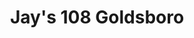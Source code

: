 ---
layout: place
title: "Jay's 108 Goldsboro"
permalink: /north-carolina/goldsboro/jay-s-108-goldsboro.html
stateAbbr: NC
stateName: North Carolina
cityName: Goldsboro
seo:
  name: "Jay's 108 Goldsboro"
  type: Restaurant
  links: https://jaysnc.com/locations/jays-108-goldsboro/
description: "Jay's 108 Goldsboro serves delicious sushi in Goldsboro, North Carolina. Try fresh Japanese dishes for a great dining experience. "
place_id: ChIJPZsAYGoBrIkRjql4y7Yo5Pg
photos:
  - name: >-
      places/ChIJPZsAYGoBrIkRjql4y7Yo5Pg/photos/AeeoHcIyw5VlbuMYCl49WP9VaPktN9WgoGvYkMOF3F58Pj-p21xuLKF1CzJ5riiPbb8T1iEM3Z7QWofCOmjiM2K6qB3xwEB9dgwV88Mr5aeU3gDzhPD3R6ITldEKFNotLhiFLS5mmfUBAVaZR7AEPhY5Yz8xE1tqsxSd2808WfsD7HgcDb5E6sseWdKiM1KlMKzNu_SF32xHI6cRSCYidvjtsEWHCN3yjo8Ah0lAAo99XnRg0xWg_MWnIIUjiErKu2TpTnsKfznr_QlsnZgCAFosGVghQuHjNl0ULf2q1CIuN00WDA
    widthPx: 1080
    heightPx: 1080
    authorAttributions:
      - displayName: Jay's 108 Goldsboro
        uri: https://maps.google.com/maps/contrib/107816138501394895234
        photoUri: >-
          https://lh3.googleusercontent.com/a-/ALV-UjX-DE3UUZ0UBxcKiDDt9znvw0QBbwG2FtrIDTXdPq1M97BQm2y2=s100-p-k-no-mo
    flagContentUri: >-
      https://www.google.com/local/imagery/report/?cb_client=maps_api_places.places_api&image_key=!1e10!2sAF1QipNOQJ5tKR_Y2c11nO79I9ivcg8aeFfYLNJhw-OW&hl=en-US
    googleMapsUri: >-
      https://www.google.com/maps/place//data=!3m4!1e2!3m2!1sAF1QipNOQJ5tKR_Y2c11nO79I9ivcg8aeFfYLNJhw-OW!2e10!4m2!3m1!1s0x89ac016a60009b3d:0xf8e428b6cb78a98e
  - name: >-
      places/ChIJPZsAYGoBrIkRjql4y7Yo5Pg/photos/AeeoHcLc4mDkOZ6B8TsxtWAtXzhKF5zRuiKtpTXxPr6_71WPGyFWopaIKzHwdiBGGPD46frIXJ_6BeptYI3VooKFOrgTDiI1jB_tYXtVwGvrZTGV2FlaEqK9fXC2IQvHFhNNpvXYOwmv4qCMRHbWVzbLPvBie0oiqhV7j07PW5CayzlqOiMRHpigmAvDQAGn0yWIDcJCJMzZWr7t_p-d80CV6WTz1VCV_UdGRz9GeaqyLKCrWYjgIbm0t0q8ipTzE2f-KkcTnDxXvXLoe91M0RqLvyohVATuqWYjPhUMnSmDH7Ob5A
    widthPx: 2134
    heightPx: 1199
    authorAttributions:
      - displayName: Jay's 108 Goldsboro
        uri: https://maps.google.com/maps/contrib/107816138501394895234
        photoUri: >-
          https://lh3.googleusercontent.com/a-/ALV-UjX-DE3UUZ0UBxcKiDDt9znvw0QBbwG2FtrIDTXdPq1M97BQm2y2=s100-p-k-no-mo
    flagContentUri: >-
      https://www.google.com/local/imagery/report/?cb_client=maps_api_places.places_api&image_key=!1e10!2sAF1QipOW4ZxZGwiuqswNMaj01XlkHhgOwJMw7f2ez3go&hl=en-US
    googleMapsUri: >-
      https://www.google.com/maps/place//data=!3m4!1e2!3m2!1sAF1QipOW4ZxZGwiuqswNMaj01XlkHhgOwJMw7f2ez3go!2e10!4m2!3m1!1s0x89ac016a60009b3d:0xf8e428b6cb78a98e
  - name: >-
      places/ChIJPZsAYGoBrIkRjql4y7Yo5Pg/photos/AeeoHcJrPXgIbICbo5IALqJR5P3nqPfMtv58tDsd-2-1oZLJF3KcSOK174OipctIqDfkijBrqvMWhe5mDYfSQRMbwul3LvPFlBWSUiVLWnrtJ8qUMbjmyz3iDiLCwDJPWmW7vfdt5tJ7_2WC3PvY___hTUwxFQKacH1TzqQy-T1xjMDVz4sGwlNb2ocrXnk8wwHLDxLjkdsnfBBqFIhVoq2UV8S3tTTyAK9HFUsaGinY54QRsH8R3XNUYMs_m5AH8Ca2L0HrZOXy-vUj-8oMYzWXoQDVLkRVnjwaOOWIZ0Oyh-_jIA
    widthPx: 1080
    heightPx: 1080
    authorAttributions:
      - displayName: Jay's 108 Goldsboro
        uri: https://maps.google.com/maps/contrib/107816138501394895234
        photoUri: >-
          https://lh3.googleusercontent.com/a-/ALV-UjX-DE3UUZ0UBxcKiDDt9znvw0QBbwG2FtrIDTXdPq1M97BQm2y2=s100-p-k-no-mo
    flagContentUri: >-
      https://www.google.com/local/imagery/report/?cb_client=maps_api_places.places_api&image_key=!1e10!2sAF1QipOnLXURQXi8qqmTtbxjgEk1_xbvrFAcOQfVRT4f&hl=en-US
    googleMapsUri: >-
      https://www.google.com/maps/place//data=!3m4!1e2!3m2!1sAF1QipOnLXURQXi8qqmTtbxjgEk1_xbvrFAcOQfVRT4f!2e10!4m2!3m1!1s0x89ac016a60009b3d:0xf8e428b6cb78a98e
  - name: >-
      places/ChIJPZsAYGoBrIkRjql4y7Yo5Pg/photos/AeeoHcI9yKwErxKivLjNOMyhcPq-MhsL3Fu0JphyhPsXNoqJ5HPaBIp7JOcg97w9LQoJD4YpMluNR50uUCQZyEBnRnk6syV_RKLaI9ZGZPNJJTExf55CBo7mrRCd_chZl9u7K-igX4ZqGLLqj-SL76xx1Q6uWdS3DJeHmze9tBjoNTLdJQr29Prat1FDZDEH03jmE2l3SznFnuEIRdpafavmteJK7JLiLBHk5t9w2odgzUWfjtPDkC73EBOmEuma3u6qKKZ5ZMHock8Kry_RFgSX6cO9SUfxtxmJSZAxeLfYMLwpXQ
    widthPx: 1080
    heightPx: 1080
    authorAttributions:
      - displayName: Jay's 108 Goldsboro
        uri: https://maps.google.com/maps/contrib/107816138501394895234
        photoUri: >-
          https://lh3.googleusercontent.com/a-/ALV-UjX-DE3UUZ0UBxcKiDDt9znvw0QBbwG2FtrIDTXdPq1M97BQm2y2=s100-p-k-no-mo
    flagContentUri: >-
      https://www.google.com/local/imagery/report/?cb_client=maps_api_places.places_api&image_key=!1e10!2sAF1QipO7JIkXRIqhTqL8yQSq4LhMFM43BtoLe_-kkNAN&hl=en-US
    googleMapsUri: >-
      https://www.google.com/maps/place//data=!3m4!1e2!3m2!1sAF1QipO7JIkXRIqhTqL8yQSq4LhMFM43BtoLe_-kkNAN!2e10!4m2!3m1!1s0x89ac016a60009b3d:0xf8e428b6cb78a98e
  - name: >-
      places/ChIJPZsAYGoBrIkRjql4y7Yo5Pg/photos/AeeoHcIagssOxwFCOthOoE7AvoaJOQSzMyeJPU9Sxzk8KRZ-U5asxLgtUqn5EX37vyu1IZ2Ug8E2FV1SXvEKEWPo3Kkdoq8s_COBiJBO0Z1EUfCcxJw3Gl-zuBk90zBiLgZgV_ApiXRBeHijV8X8bgj2LeGzTBePgLuTuX8L9sTlKXsIyERGceHAaUWMJ91KmfHfvEomkjwdWLzD-GlS34E07z3mg9KfkI2cw2zmBtE6nIjXzwG3tYe8dkITAOCGYK-qh7hCvAzkcG2ItygPxvEVEqgexCDIoizb1YE2I-9yhDOWIw
    widthPx: 1440
    heightPx: 799
    authorAttributions:
      - displayName: Jay's 108 Goldsboro
        uri: https://maps.google.com/maps/contrib/107816138501394895234
        photoUri: >-
          https://lh3.googleusercontent.com/a-/ALV-UjX-DE3UUZ0UBxcKiDDt9znvw0QBbwG2FtrIDTXdPq1M97BQm2y2=s100-p-k-no-mo
    flagContentUri: >-
      https://www.google.com/local/imagery/report/?cb_client=maps_api_places.places_api&image_key=!1e10!2sAF1QipPxuSLX6NspkN3pKie3VwvwsmjD-tHIEqlIx4Ap&hl=en-US
    googleMapsUri: >-
      https://www.google.com/maps/place//data=!3m4!1e2!3m2!1sAF1QipPxuSLX6NspkN3pKie3VwvwsmjD-tHIEqlIx4Ap!2e10!4m2!3m1!1s0x89ac016a60009b3d:0xf8e428b6cb78a98e
  - name: >-
      places/ChIJPZsAYGoBrIkRjql4y7Yo5Pg/photos/AeeoHcJuNjNM_lbtF4c38goNtfbDkAqiryHpGVh1qS8CJNLWh3BRbchdcjEcmqASUMhSV0srK7U_KP6hZ-mZO5BwCG7ggXaDKAB4N_vhIvns-PfMloPG--KzQSKiB4uWoOrhOoSsZCFD1oNgOf73cIPQ8P7aY4rO891P2DYmmlaTmnvPvPf-BOUYTQ-7lsZ8q0vgB4czDEG_Bwbu56zjB9EodOkRoQGyCYEyw8X15emDjs-r21Ljk_fTnF13geOkJbdpDJ_RNsBSXuZfKp0G2akr50sEwEyCR8cl4J-BcZpLpRrxdA
    widthPx: 1080
    heightPx: 1080
    authorAttributions:
      - displayName: Jay's 108 Goldsboro
        uri: https://maps.google.com/maps/contrib/107816138501394895234
        photoUri: >-
          https://lh3.googleusercontent.com/a-/ALV-UjX-DE3UUZ0UBxcKiDDt9znvw0QBbwG2FtrIDTXdPq1M97BQm2y2=s100-p-k-no-mo
    flagContentUri: >-
      https://www.google.com/local/imagery/report/?cb_client=maps_api_places.places_api&image_key=!1e10!2sAF1QipNn9tkCx3iAbb-4UzoMtFBkL0IVpLZ83AM_yxbS&hl=en-US
    googleMapsUri: >-
      https://www.google.com/maps/place//data=!3m4!1e2!3m2!1sAF1QipNn9tkCx3iAbb-4UzoMtFBkL0IVpLZ83AM_yxbS!2e10!4m2!3m1!1s0x89ac016a60009b3d:0xf8e428b6cb78a98e
  - name: >-
      places/ChIJPZsAYGoBrIkRjql4y7Yo5Pg/photos/AeeoHcJPj7m7dXG1rtApdgzAZxG2PqfOSYd_VuHyklKzrAngeTnCKZGpifWVyYC53X8Cg-jtKpA5KmMi-iIOKOnEt1RSYYHZdkZSem0ocWc8LlYGHEGie6I38VyorDNcOQzRakde4YLIUcOrUecqojIFpKY5qFC5thGRb1WGdSIP9CykFmt9-glX7KQ0iOv8LoKdmH8XuioFedSu1NUMpgVVv6NwttIwvVvV1ZV_0K3wpFZeB14fNo-_bnOgS5ZOkx4BMyASbm3Y_N81GPj7KjSMrgaYZjrb2TSdfRUKkUfVM6XD_w
    widthPx: 2048
    heightPx: 1366
    authorAttributions:
      - displayName: Jay's 108 Goldsboro
        uri: https://maps.google.com/maps/contrib/107816138501394895234
        photoUri: >-
          https://lh3.googleusercontent.com/a-/ALV-UjX-DE3UUZ0UBxcKiDDt9znvw0QBbwG2FtrIDTXdPq1M97BQm2y2=s100-p-k-no-mo
    flagContentUri: >-
      https://www.google.com/local/imagery/report/?cb_client=maps_api_places.places_api&image_key=!1e10!2sAF1QipNE_veHHEWfkb0g5hErRDBgNyTmImsdBu1ENVPm&hl=en-US
    googleMapsUri: >-
      https://www.google.com/maps/place//data=!3m4!1e2!3m2!1sAF1QipNE_veHHEWfkb0g5hErRDBgNyTmImsdBu1ENVPm!2e10!4m2!3m1!1s0x89ac016a60009b3d:0xf8e428b6cb78a98e
  - name: >-
      places/ChIJPZsAYGoBrIkRjql4y7Yo5Pg/photos/AeeoHcIWgjiMmItkQgDa_i70d_fhc-tLkXUlXBPV3Foti7rrytDeYPAc-PeOasTnRlyYZrL8MeeOmpqboAX8yOkatiPbgQ7-ToCmDt6sdm8XvwDE8NmTdzvPBW63AIFc1O9TlzDCf9EEP6BWwU-TALby4mE9dN3A-4b_o1R4eYGuaq7XNlDumuvu24xyGIWi0OJwEXxUQ4p_BgQTeA3fL-OimI6VOLaoO1gFEsHv8bvzNu9U4JEZ0Xx5Pq2UR81B5bXoMospbC635yTIqc5gv9_Bsz6JMJ4W05ILJoVrrs2wODNzbg
    widthPx: 1920
    heightPx: 1920
    authorAttributions:
      - displayName: Jay's 108 Goldsboro
        uri: https://maps.google.com/maps/contrib/107816138501394895234
        photoUri: >-
          https://lh3.googleusercontent.com/a-/ALV-UjX-DE3UUZ0UBxcKiDDt9znvw0QBbwG2FtrIDTXdPq1M97BQm2y2=s100-p-k-no-mo
    flagContentUri: >-
      https://www.google.com/local/imagery/report/?cb_client=maps_api_places.places_api&image_key=!1e10!2sAF1QipNVd4Z1Tjn-vWHKSKl4zXhvjWniB8XPK8x4erhk&hl=en-US
    googleMapsUri: >-
      https://www.google.com/maps/place//data=!3m4!1e2!3m2!1sAF1QipNVd4Z1Tjn-vWHKSKl4zXhvjWniB8XPK8x4erhk!2e10!4m2!3m1!1s0x89ac016a60009b3d:0xf8e428b6cb78a98e
  - name: >-
      places/ChIJPZsAYGoBrIkRjql4y7Yo5Pg/photos/AeeoHcLkjG0mYaGe5Pl2tMkd_I8elf6vEnHnqswopiXl8-GSp9tJSHCZA73Sts950GoH9nHIbkpQZMsC7bTpc0G5GaP3tW_aI3Yi1UhJTqUVFd2xfNStPcYi5KDCR5V320wvXzWjR8d4cIWJxZeZqKvRKmxhDgBnHGBOs036O3704a6zUGTuXgoqW3VoQHhVJH1vrBlF1hs9QEutsgJFBEO3EJaL-JB0N1F7beLPbUTxZEPU5QWU5KXPZ1O1cZ2TmZ3SKfkacXZd021IL3fkPmgSPrtYYsvWLS-RhzJr65iNtdxRr-5VGVU0VRt1BbrMvqbafej9P5_WOWnooZUp6CqzI3XBLtbdwjQO36-1qf1jDY1-cO1_t4Otk1D8mU5hq6XkB8XzSMOuvJlDw45gtvO690CJcMYSGCNgeLW_rQ6F1e53wuA
    widthPx: 985
    heightPx: 1145
    authorAttributions:
      - displayName: Al Be (Al Be)
        uri: https://maps.google.com/maps/contrib/109424652235583890032
        photoUri: >-
          https://lh3.googleusercontent.com/a-/ALV-UjW6C6AU0uyb0ndBqmGoAsfpgBcx_PksenjYmRhqvFGkyZIy4RSVHA=s100-p-k-no-mo
    flagContentUri: >-
      https://www.google.com/local/imagery/report/?cb_client=maps_api_places.places_api&image_key=!1e10!2sCIHM0ogKEICAgIDru8ucoAE&hl=en-US
    googleMapsUri: >-
      https://www.google.com/maps/place//data=!3m4!1e2!3m2!1sCIHM0ogKEICAgIDru8ucoAE!2e10!4m2!3m1!1s0x89ac016a60009b3d:0xf8e428b6cb78a98e
  - name: >-
      places/ChIJPZsAYGoBrIkRjql4y7Yo5Pg/photos/AeeoHcLZrWDYm2GhBz4Len4q24hKFvbp7BJxyOE_8lV5rKTQ3xpEfuDn0BqKI7hY-OC6kxU-KI20g35YzcpuzvCZD0uS11mNX-J6J2Ku8RaO8Nic7Kf8Y2sEbTuKNnXsLPAbUXs-TZaEUXAtfVA1zGbzlbH4LEKytLbf1JQsYDfcEEngiKi4BmzV1fOvUZgY0vVJzZrIfGRDhPrMKVoub7b74UOlTk_tSymMVFVbakcEog2xnQug3z4w0QVkln4OlE4i5YO4oDOxSaJ2rG2e5O_edlrxBSVa8Z4K4GhPMxbY8Y6Amg
    widthPx: 2048
    heightPx: 1366
    authorAttributions:
      - displayName: Jay's 108 Goldsboro
        uri: https://maps.google.com/maps/contrib/107816138501394895234
        photoUri: >-
          https://lh3.googleusercontent.com/a-/ALV-UjX-DE3UUZ0UBxcKiDDt9znvw0QBbwG2FtrIDTXdPq1M97BQm2y2=s100-p-k-no-mo
    flagContentUri: >-
      https://www.google.com/local/imagery/report/?cb_client=maps_api_places.places_api&image_key=!1e10!2sAF1QipPR6SPjWaNPMb4T6AS9tSxyIeN5p0OJ95lig2G9&hl=en-US
    googleMapsUri: >-
      https://www.google.com/maps/place//data=!3m4!1e2!3m2!1sAF1QipPR6SPjWaNPMb4T6AS9tSxyIeN5p0OJ95lig2G9!2e10!4m2!3m1!1s0x89ac016a60009b3d:0xf8e428b6cb78a98e
address: 108 N John St, Goldsboro, NC 27530, USA
street: 108 N John St
city: Goldsboro
state: NC
zip: '27530'
country: USA
neighborhood: null
latitude: '35.382965'
longitude: '-77.995176'
accessibility_options:
  wheelchairAccessibleParking: true
  wheelchairAccessibleEntrance: true
  wheelchairAccessibleRestroom: true
  wheelchairAccessibleSeating: true
business_status: OPERATIONAL
name: Jay's 108 Goldsboro
google_maps_links:
  directionsUri: >-
    https://www.google.com/maps/dir//''/data=!4m7!4m6!1m1!4e2!1m2!1m1!1s0x89ac016a60009b3d:0xf8e428b6cb78a98e!3e0
  placeUri: https://maps.google.com/?cid=17934504381658999182
  writeAReviewUri: >-
    https://www.google.com/maps/place//data=!4m3!3m2!1s0x89ac016a60009b3d:0xf8e428b6cb78a98e!12e1
  reviewsUri: >-
    https://www.google.com/maps/place//data=!4m4!3m3!1s0x89ac016a60009b3d:0xf8e428b6cb78a98e!9m1!1b1
  photosUri: >-
    https://www.google.com/maps/place//data=!4m3!3m2!1s0x89ac016a60009b3d:0xf8e428b6cb78a98e!10e5
primary_type: Asian Restaurant
opening_hours:
  regular: null
  current: null
secondary_opening_hours:
  regular:
    weekdayDescriptions: null
    type: null
  current:
    weekdayDescriptions: null
    type: null
phone: (919) 288-2729
price_level: PRICE_LEVEL_MODERATE
price_range: $20 &ndash; $30
rating: '4.6'
rating_count: 956
website: https://jaysnc.com/locations/jays-108-goldsboro/
reviews: null
parking_options: null
payment_options: null
allow_dogs: null
curbside_pickup: null
delivery: null
dine_in: null
good_for_children: null
good_for_groups: null
good_for_sports: null
live_music: null
menu_for_children: null
outdoor_seating: null
reservable: null
restroom: null
serves_beer: null
serves_breakfast: null
serves_brunch: null
serves_cocktails: null
serves_coffee: null
serves_dinner: null
serves_dessert: null
serves_lunch: null
serves_vegetarian_food: null
serves_wine: null
takeout: null
summary: null

---
